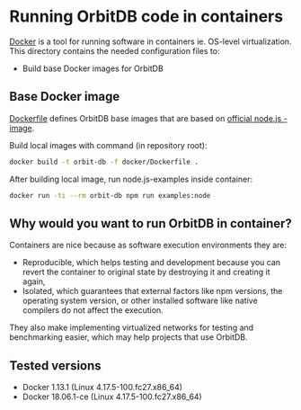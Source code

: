 # Running OrbitDB code in containers

[Docker](https://github.com/docker/docker-ce) is a tool for running software in containers ie. OS-level virtualization. This directory contains the needed configuration files to:

- Build base Docker images for OrbitDB


## Base Docker image

[Dockerfile](Dockerfile) defines OrbitDB base images that are based on [official node.js -image](https://hub.docker.com/_/node/). 

Build local images with command (in repository root):

```bash
docker build -t orbit-db -f docker/Dockerfile .
```

After building local image, run node.js-examples inside container:

```bash
docker run -ti --rm orbit-db npm run examples:node
```

## Why would you want to run OrbitDB in container?

Containers are nice because as software execution environments they are:
- Reproducible, which helps testing and development because you can revert the container to original state by destroying it and creating it again,
- Isolated, which guarantees that external factors like npm versions, the operating system version, or other installed software like native compilers do not affect the execution.

They also make implementing virtualized networks for testing and benchmarking easier, which may help projects that use OrbitDB.

## Tested versions

- Docker 1.13.1 (Linux 4.17.5-100.fc27.x86_64)
- Docker 18.06.1-ce (Linux 4.17.5-100.fc27.x86_64)
